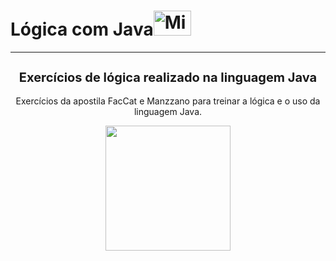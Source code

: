 # Lógica com Java<img align="" title="Java" alt="Michelly-Java" height="40" width="60" src="https://cdn.jsdelivr.net/gh/devicons/devicon/icons/java/java-original.svg" />
<hr>
<div align="center">
  
<h2 style = "font-size:20px;"> Exercícios de lógica realizado na linguagem Java </h2>
  
  <p>Exercícios da apostila FacCat e Manzzano para treinar a lógica e o uso da linguagem Java.</p><img height="200em" src="https://user-images.githubusercontent.com/101263547/174216330-18abcd61-1b57-4ad0-b073-c48475865888.gif">
   
</div>
  
